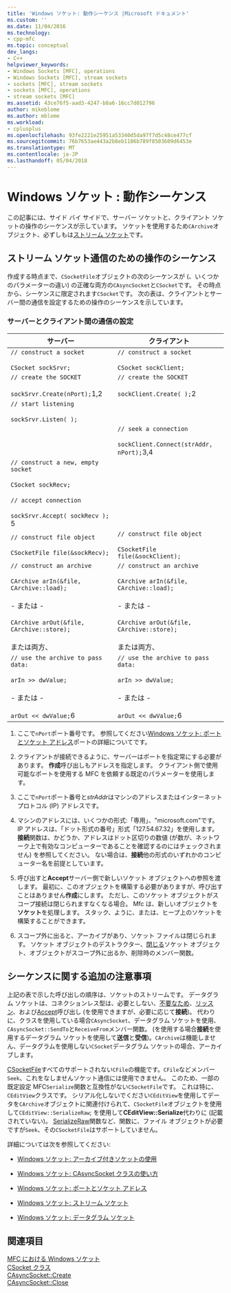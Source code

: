 ```yaml
---
title: 'Windows ソケット: 動作シーケンス |Microsoft ドキュメント'
ms.custom: ''
ms.date: 11/04/2016
ms.technology:
- cpp-mfc
ms.topic: conceptual
dev_langs:
- C++
helpviewer_keywords:
- Windows Sockets [MFC], operations
- Windows Sockets [MFC], stream sockets
- sockets [MFC], stream sockets
- sockets [MFC], operations
- stream sockets [MFC]
ms.assetid: 43ce76f5-aad3-4247-b8a6-16cc7d012796
author: mikeblome
ms.author: mblome
ms.workload:
- cplusplus
ms.openlocfilehash: 93fe2221e25951a53340d5da97f7d5c48ce477cf
ms.sourcegitcommit: 76b7653ae443a2b8eb1186b789f8503609d6453e
ms.translationtype: MT
ms.contentlocale: ja-JP
ms.lasthandoff: 05/04/2018
---
```

# <a name="windows-sockets-sequence-of-operations"></a>Windows ソケット : 動作シーケンス
この記事には、サイド バイ サイドで、サーバー ソケットと、クライアント ソケットの操作のシーケンスが示しています。 ソケットを使用するため`CArchive`オブジェクト、必ずしもは[ストリーム ソケット](../mfc/windows-sockets-stream-sockets.md)です。  
  
## <a name="sequence-of-operations-for-a-stream-socket-communication"></a>ストリーム ソケット通信のための操作のシーケンス  
 作成する時点まで、`CSocketFile`オブジェクトの次のシーケンスが (、いくつかのパラメーターの違い) の正確な両方の`CAsyncSocket`と`CSocket`です。 その時点から、シーケンスに限定されます`CSocket`です。 次の表は、クライアントとサーバー間の通信を設定するための操作のシーケンスを示しています。  
  
### <a name="setting-up-communication-between-a-server-and-a-client"></a>サーバーとクライアント間の通信の設定  
  
|サーバー|クライアント|  
|------------|------------|  
|`// construct a socket`<br /><br /> `CSocket sockSrvr;`|`// construct a socket`<br /><br /> `CSocket sockClient;`|  
|`// create the SOCKET`<br /><br /> `sockSrvr.Create(nPort);`1,2|`// create the SOCKET`<br /><br /> `sockClient.Create( );`2|  
|`// start listening`<br /><br /> `sockSrvr.Listen( );`||  
||`// seek a connection`<br /><br /> `sockClient.Connect(strAddr, nPort);`3,4|  
|`// construct a new, empty socket`<br /><br /> `CSocket sockRecv;`<br /><br /> `// accept connection`<br /><br /> `sockSrvr.Accept( sockRecv );` 5||  
|`// construct file object`<br /><br /> `CSocketFile file(&sockRecv);`|`// construct file object`<br /><br /> `CSocketFile file(&sockClient);`|  
|`// construct an archive`<br /><br /> `CArchive arIn(&file, CArchive::load);`<br /><br /> - または -<br /><br /> `CArchive arOut(&file, CArchive::store);`<br /><br /> または両方、|`// construct an archive`<br /><br /> `CArchive arIn(&file, CArchive::load);`<br /><br /> - または -<br /><br /> `CArchive arOut(&file, CArchive::store);`<br /><br /> または両方、|  
|`// use the archive to pass data:`<br /><br /> `arIn >> dwValue;`<br /><br /> - または -<br /><br /> `arOut << dwValue;`6|`// use the archive to pass data:`<br /><br /> `arIn >> dwValue;`<br /><br /> - または -<br /><br /> `arOut << dwValue;`6|  
  
 1. ここで`nPort`ポート番号です。 参照してください[Windows ソケット: ポートとソケット アドレス](../mfc/windows-sockets-ports-and-socket-addresses.md)ポートの詳細についてです。  
  
 2. クライアントが接続できるように、サーバーはポートを指定常にする必要があります。 **作成**呼び出しもアドレスを指定します。 クライアント側で使用可能なポートを使用する MFC を依頼する既定のパラメーターを使用します。  
  
 3. ここで`nPort`ポート番号と*strAddr*はマシンのアドレスまたはインターネット プロトコル (IP) アドレスです。  
  
 4. マシンのアドレスには、いくつかの形式:「専用」、"microsoft.com"です。 IP アドレスは、「ドット形式の番号」形式「127.54.67.32」を使用します。 **接続**関数は、かどうか、アドレスはドット区切りの数値 (が数が、ネットワーク上で有効なコンピューターであることを確認するのにはチェックされません) を参照してください。 ない場合は、**接続**他の形式のいずれかのコンピューター名を前提としています。  
  
 5. 呼び出すと**Accept**サーバー側で新しいソケット オブジェクトへの参照を渡します。 最初に、このオブジェクトを構築する必要がありますが、呼び出すことはありません**作成**にします。 ただし、このソケット オブジェクトがスコープ接続は閉じられますなくなる場合。 Mfc は、新しいオブジェクトを**ソケット**を処理します。 スタック、ように、または、ヒープ上のソケットを構築することができます。  
  
 6. スコープ外に出ると、アーカイブがあり、ソケット ファイルは閉じられます。 ソケット オブジェクトのデストラクター、[閉じる](../mfc/reference/casyncsocket-class.md#close)ソケット オブジェクト、オブジェクトがスコープ外に出るか、削除時のメンバー関数。  
  
## <a name="additional-notes-about-the-sequence"></a>シーケンスに関する追加の注意事項  
 上記の表で示した呼び出しの順序は、ソケットのストリームです。 データグラム ソケットは、コネクションレス型は、必要としない、[不要なため](../mfc/reference/casyncsocket-class.md#connect)、[リッスン](../mfc/reference/casyncsocket-class.md#listen)、および[Accept](../mfc/reference/casyncsocket-class.md#accept)呼び出し (を使用できますが、必要に応じて**接続**)。 代わりに、クラスを使用している場合`CAsyncSocket`、データグラム ソケットを使用、`CAsyncSocket::SendTo`と`ReceiveFrom`メンバー関数。 (を使用する場合**接続**を使用するデータグラム ソケットを使用して**送信**と**受信**)。`CArchive`は機能しません、データグラムを使用しない`CSocket`データグラム ソケットの場合、アーカイブします。  
  
 [CSocketFile](../mfc/reference/csocketfile-class.md)すべてのサポートされない`CFile`の機能です。`CFile`などメンバー `Seek`、これをなしませんソケット通信には使用できません。 このため、一部の既定設定 MFC`Serialize`関数と互換性がない`CSocketFile`です。 これは特に、`CEditView`クラスです。 シリアル化しないでください`CEditView`を使用してデータを`CArchive`オブジェクトに関連付けられて、`CSocketFile`オブジェクトを使用して`CEditView::SerializeRaw`; を使用して**CEditView::Serialize**代わりに (記載されていない)。 [SerializeRaw](../mfc/reference/ceditview-class.md#serializeraw)関数など、関数に、ファイル オブジェクトが必要ですが`Seek`、その`CSocketFile`はサポートしていません。  
  
 詳細については次を参照してください:  
  
-   [Windows ソケット: アーカイブ付きソケットの使用](../mfc/windows-sockets-using-sockets-with-archives.md)  
  
-   [Windows ソケット: CAsyncSocket クラスの使い方](../mfc/windows-sockets-using-class-casyncsocket.md)  
  
-   [Windows ソケット: ポートとソケット アドレス](../mfc/windows-sockets-ports-and-socket-addresses.md)  
  
-   [Windows ソケット: ストリーム ソケット](../mfc/windows-sockets-stream-sockets.md)  
  
-   [Windows ソケット: データグラム ソケット](../mfc/windows-sockets-datagram-sockets.md)  
  
## <a name="see-also"></a>関連項目  
 [MFC における Windows ソケット](../mfc/windows-sockets-in-mfc.md)   
 [CSocket クラス](../mfc/reference/csocket-class.md)   
 [CAsyncSocket::Create](../mfc/reference/casyncsocket-class.md#create)   
 [CAsyncSocket::Close](../mfc/reference/casyncsocket-class.md#close)

